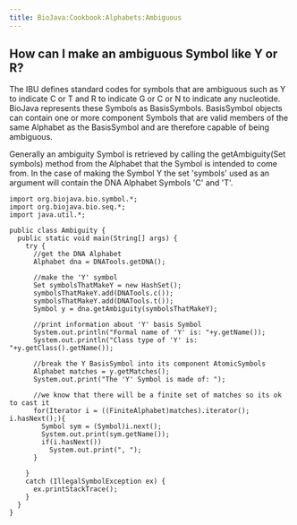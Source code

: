```yaml
---
title: BioJava:Cookbook:Alphabets:Ambiguous
---
```


How can I make an ambiguous Symbol like Y or R?
-----------------------------------------------

The IBU defines standard codes for symbols that are ambiguous such as Y
to indicate C or T and R to indicate G or C or N to indicate any
nucleotide. BioJava represents these Symbols as BasisSymbols.
BasisSymbol objects can contain one or more component Symbols that are
valid members of the same Alphabet as the BasisSymbol and are therefore
capable of being ambiguous.

Generally an ambiguity Symbol is retrieved by calling the
getAmbiguity(Set symbols) method from the Alphabet that the Symbol is
intended to come from. In the case of making the Symbol Y the set
'symbols' used as an argument will contain the DNA Alphabet Symbols 'C'
and 'T'.

    import org.biojava.bio.symbol.*;
    import org.biojava.bio.seq.*;
    import java.util.*;

    public class Ambiguity {
      public static void main(String[] args) {
        try {
          //get the DNA Alphabet
          Alphabet dna = DNATools.getDNA();

          //make the 'Y' symbol
          Set symbolsThatMakeY = new HashSet();
          symbolsThatMakeY.add(DNATools.c());
          symbolsThatMakeY.add(DNATools.t());
          Symbol y = dna.getAmbiguity(symbolsThatMakeY);

          //print information about 'Y' basis Symbol
          System.out.println("Formal name of 'Y' is: "+y.getName());
          System.out.println("Class type of 'Y' is: "+y.getClass().getName());

          //break the Y BasisSymbol into its component AtomicSymbols
          Alphabet matches = y.getMatches();
          System.out.print("The 'Y' Symbol is made of: ");

          //we know that there will be a finite set of matches so its ok to cast it
          for(Iterator i = ((FiniteAlphabet)matches).iterator(); i.hasNext();){
            Symbol sym = (Symbol)i.next();
            System.out.print(sym.getName());
            if(i.hasNext())
              System.out.print(", ");
          }

        }
        catch (IllegalSymbolException ex) {
          ex.printStackTrace();
        }
      }
    }
